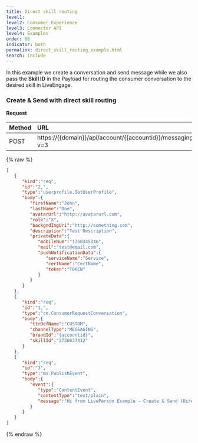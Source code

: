 ```yaml
---
title: Direct skill routing
level1:
level2: Consumer Experience
level3: Connector API
level4: Examples
order: 66
indicator: both
permalink: direct_skill_routing_example.html
search: include
---
```


In this example we create a conversation and send message while we also pass the **Skill ID** in the Payload for routing the consumer conversation to the desired skill in LiveEngage. 

### Create & Send with direct skill routing

**Request**

| Method | URL  |
| :--- | :--- |
| POST | https://\{\{domain\}\}/api/account/\{\{accountid\}\}/messaging/consumer/conversation?v=3 |

{% raw %}
```json
[  
   {  
      "kind":"req",
      "id":"2,",
      "type":"userprofile.SetUserProfile",
      "body":{  
         "firstName":"John",
         "lastName":"Doe",
         "avatarUrl":"http://avatarurl.com",
         "role":"X",
         "backgndImgUri":"http://something.com",
         "description":"Test Description",
         "privateData":{  
            "mobileNum":"1750345346",
            "mail":"test@email.com",
            "pushNotificationData":{  
               "serviceName":"Service",
               "certName":"CertName",
               "token":"TOKEN"
            }
         }
      }
   },
   {  
      "kind":"req",
      "id":"1,",
      "type":"cm.ConsumerRequestConversation",
      "body":{  
         "ttrDefName":"CUSTOM",
         "channelType":"MESSAGING",
         "brandId":"{accountid}",
         "skillId":"2736637412"
      }
   },
   {  
      "kind":"req",
      "id":"3",
      "type":"ms.PublishEvent",
      "body":{  
         "event":{  
            "type":"ContentEvent",
            "contentType":"text/plain",
            "message":"Hi from LivePerson Example - Create & Send (Direct Skill Routing)"
         }
      }
   }
]
```
{% endraw %}
